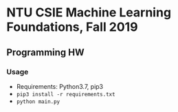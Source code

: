 # NTU CSIE Machine Learning Foundations, Fall 2019
## Programming HW
### Usage
* Requirements: Python3.7, pip3
* ```pip3 install -r requirements.txt```
* ```python main.py```